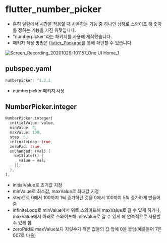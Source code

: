 # flutter_number_picker

- 흔히 알람에서 시간을 적용할 때 사용하는 기능 중 하나인 상하로 스와이프 해 숫자를 정하는 기능을 가진 위젯입니다.
- "numberpicker"라는 패키지를 사용해 제작했습니다.
- 패키지 적용 방법은 [flutter_Package](https://github.com/OOGEE/Flutter/tree/master/flutter_Package)를 통해 확인할 수 있습니다.

![Screen_Recording_20201029-101157_One UI Home_1](https://user-images.githubusercontent.com/46275549/97513382-706c4300-19cf-11eb-9002-9d5144118bd2.gif)

## pubspec.yaml
~~~dart
numberpicker: ^1.2.1
~~~
- numberpicker 패키지 사용

## NumberPicker.integer
~~~dart
NumberPicker.integer(
  initialValue: value,
  minValue: 0,
  maxValue: 100,
  step: 5,
  infiniteLoop: true,
  zeroPad: true,
  onChanged: (val) {
    setState(() {
      value = val;
    });
  },
),
~~~
- initialValue로 초기값 지정
- minValue로 최소값, maxValue로 최대값 지정
- step으로 0에서 100까지 1씩 증가하던 것을 0에서 100까지 5씩 증가하게 만들어 줌
- infiniteLoop로 minValue에서 위로 스와이프해 maxValue로 갈 수 있게 하거나, maxValue에서 아래로 스와이프해 minValue로 갈 수 있게 해 연속적으로 사용할 수 있게 함
- zeroPad로 maxValue보다 자릿수가 적은 값들의 값 앞에 0을 붙임(예를들어 7은 007로 나옴)